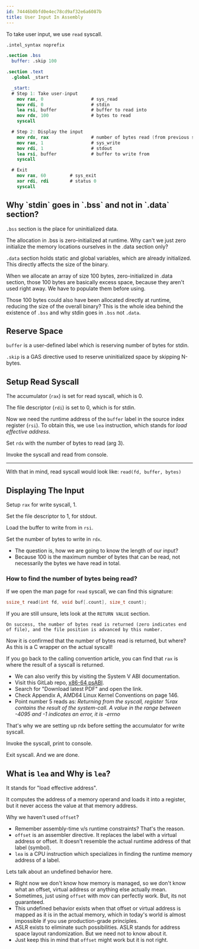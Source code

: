 ```yaml
---
id: 74446b0bfd0e4ec78cd9af32e6a6087b
title: User Input In Assembly
---
```



To take user input, we use `read` syscall.

```nasm
.intel_syntax noprefix

.section .bss
  buffer: .skip 100

.section .text
  .global _start

  _start:
  # Step 1: Take user-input
    mov rax, 0                  # sys_read
    mov rdi, 0                  # stdin
    lea rsi, buffer             # buffer to read into
    mov rdx, 100                # bytes to read
    syscall

  # Step 2: Display the input
    mov rdx, rax                # number of bytes read (from previous syscall)
    mov rax, 1                  # sys_write
    mov rdi, 1                  # stdout
    lea rsi, buffer             # buffer to write from
    syscall

  # Exit
    mov rax, 60         # sys_exit
    xor rdi, rdi        # status 0
    syscall

```

## Why \`stdin\` goes in \`.bss\` and not in \`.data\` section?

`.bss` section is the place for uninitialized data.

The allocation in .bss is zero-initialized at runtime. Why can't we just zero initialize the memory locations ourselves in the .data section only?

`.data` section holds static and global variables, which are already initialized. This directly affects the size of the binary.

When we allocate an array of size 100 bytes, zero-initialized in .data section, those 100 bytes are basically excess space, because they aren't used right away. We have to populate them before using.

Those 100 bytes could also have been allocated directly at runtime, reducing the size of the overall binary? This is the whole idea behind the existence of `.bss` and why stdin goes in `.bss` not `.data`.

## Reserve Space

`buffer` is a user-defined label which is reserving number of bytes for stdin.

`.skip` is a GAS directive used to reserve uninitialized space by skipping N-bytes.

## Setup Read Syscall

The accumulator (`rax`) is set for read syscall, which is 0.

The file descriptor (`rdi`) is set to 0, which is for stdin.

Now we need the runtime address of the `buffer` label in the source index register (`rsi`). To obtain this, we use `lea` instruction, which stands for _load effective address_.

Set `rdx` with the number of bytes to read (arg 3).

Invoke the syscall and read from console.

***

With that in mind, read syscall would look like: `read(fd, buffer, bytes)`

## Displaying The Input

Setup `rax` for write syscall, 1.

Set the file descriptor to 1, for stdout.

Load the buffer to write from in `rsi`.

Set the number of bytes to write in `rdx`.

* The question is, how we are going to know the length of our input?
* Because 100 is the maximum number of bytes that can be read, not necessarily the bytes we have read in total.

### How to find the number of bytes being read?

If we open the man page for `read` syscall, we can find this signature:

```c
ssize_t read(int fd, void buf[.count], size_t count);
```

If you are still unsure, lets look at the `RETURN VALUE` section.

```
On success, the number of bytes read is returned (zero indicates end of file), and the file position is advanced by this number.
```

Now it is confirmed that the number of bytes read is returned, but where? As this is a C wrapper on the actual syscall!

If you go back to the calling convention article, you can find that `rax` is where the result of a syscall is returned.

* We can also verify this by visiting the System V ABI documentation.
* Visit this GitLab repo, [x86-64 psABI](https://gitlab.com/x86-psABIs/x86-64-ABI).
* Search for "Download latest PDF" and open the link.
* Check Appendix A, AMD64 Linux Kernel Conventions on page 146.
* Point number 5 reads as: _Returning from the syscall, register %rax contains the result of the system-call. A value in the range between -4095 and -1 indicates an error, it is -errno_

That's why we are setting up rdx before setting the accumulator for write syscall.

Invoke the syscall, print to console.

Exit syscall. And we are done.

## What is `lea` and Why is `lea`?

It stands for "load effective address".

It computes the address of a memory operand and loads it into a register, but it never access the value at that memory address.

Why we haven't used `offset`?

* Remember assembly-time v/s runtime constraints? That's the reason.
* `offset` is an assembler directive. It replaces the label with a virtual address or offset. It doesn't resemble the actual runtime address of that label (symbol).
* `lea` is a CPU instruction which specializes in finding the runtime memory address of a label.

Lets talk about an undefined behavior here.

* Right now we don't know how memory is managed, so we don't know what an offset, virtual address or anything else actually mean.
* Sometimes, just using `offset` with mov can perfectly work. But, its not guaranteed.
* This undefined behavior exists when that offset or virtual address is mapped as it is in the actual memory, which in today's world is almost impossible if you use production-grade principles.
* ASLR exists to eliminate such possibilities. ASLR stands for address space layout randomization. But we need not to know about it.
* Just keep this in mind that `offset` might work but it is not right.